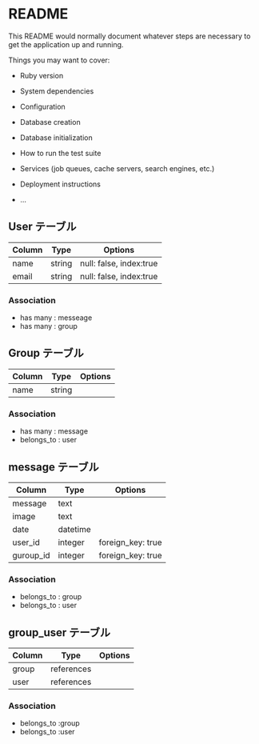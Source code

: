 # README

This README would normally document whatever steps are necessary to get the
application up and running.

Things you may want to cover:

* Ruby version

* System dependencies

* Configuration

* Database creation

* Database initialization

* How to run the test suite

* Services (job queues, cache servers, search engines, etc.)

* Deployment instructions

* ...


## User テーブル
|Column|Type|Options|
|------|----|-------|
|name|string|null: false, index:true|
|email|string|null: false, index:true|

### Association
- has many : messeage
- has many : group 

## Group テーブル
|Column|Type|Options|
|------|----|-------|
|name|string|       |

### Association
- has many : message
- belongs_to : user

## message テーブル
|Column|Type|Options|
|------|----|-------|
|message|text|       |
|image|text|       |
|date|datetime|       |
|user_id|integer|foreign_key: true|
|guroup_id|integer|foreign_key: true|

### Association
- belongs_to : group
- belongs_to : user

## group_user テーブル
Column|Type|Options|
|------|----|-------|
|group|references ||
|user|references ||

### Association
- belongs_to :group
- belongs_to :user
